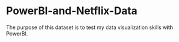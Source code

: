 # PowerBI-and-Netflix-Data
The purpose of this dataset is to test my data visualization skills with PowerBI.
